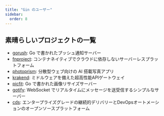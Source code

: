 ```yaml
---
title: "Gin のユーザー"
sidebar:
  order: 8
---
```


## 素晴らしいプロジェクトの一覧

- [gorush](https://github.com/appleboy/gorush): Go で書かれたプッシュ通知サーバー
- [fnproject](https://github.com/fnproject/fn): コンテナネイティブでクラウドに依存しないサーバーレスプラットフォーム
- [photoprism](https://github.com/photoprism/photoprism): 分散型ウェブ向けの AI 搭載写真アプリ
- [krakend](https://github.com/devopsfaith/krakend): ミドルウェアを備えた超高性能APIゲートウェイ
- [picfit](https://github.com/thoas/picfit): Go で書かれた画像リサイズサーバー
- [gotify](https://github.com/gotify/server): WebSocket でリアルタイムにメッセージを送受信するシンプルなサーバー
- [cds](https://github.com/ovh/cds): エンタープライズグレードの継続的デリバリーとDevOpsオートメーションのオープンソースプラットフォーム
